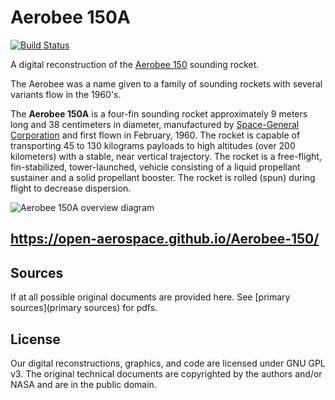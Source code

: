 # Aerobee 150A

[![Build Status](https://travis-ci.org/open-aerospace/Aerobee-150.svg?branch=master)](https://travis-ci.org/open-aerospace/Aerobee-150)

A digital reconstruction of the [Aerobee 150][aerobee] sounding rocket.

The Aerobee was a name given to a family of sounding rockets with several variants flow in the 1960's.

The **Aerobee 150A** is a four-fin sounding rocket approximately 9 meters long and 38 centimeters in diameter, manufactured by [Space-General Corporation][aerojet] and first flown in February, 1960. The rocket is capable of transporting 45 to 130 kilograms payloads to high altitudes (over 200 kilometers) with a stable, near vertical trajectory. The rocket is a free-flight, fin-stabilized, tower-launched, vehicle consisting of a liquid propellant sustainer and a solid propellant booster. The rocket is rolled (spun) during flight to decrease dispersion.

![Aerobee 150A overview diagram](https://open-aerospace.github.io/Aerobee-150/drawings/aerobee-150A-outline.svg)


## <https://open-aerospace.github.io/Aerobee-150/>


## Sources

If at all possible original documents are provided here. See [primary sources](primary sources) for pdfs.



## License

Our digital reconstructions, graphics, and code are licensed under GNU GPL v3.
The original technical documents are copyrighted by the authors and/or NASA and
are in the public domain.




[aerobee]: http://history.nasa.gov/SP-4401/ch4.htm
[aerojet]: https://en.wikipedia.org/wiki/Aerojet
